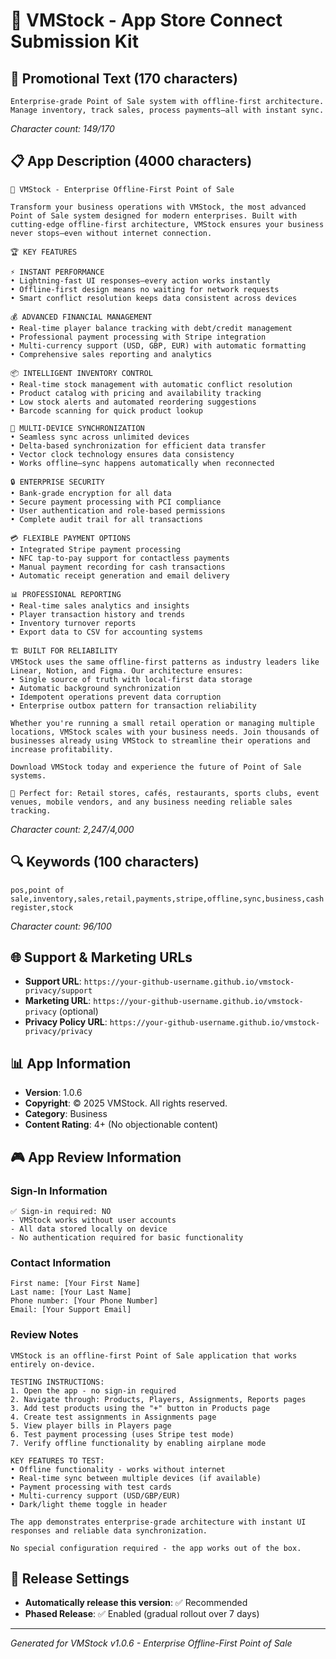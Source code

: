 # 📱 VMStock - App Store Connect Submission Kit

## 🎯 **Promotional Text** (170 characters)
```
Enterprise-grade Point of Sale system with offline-first architecture. Manage inventory, track sales, process payments—all with instant sync.
```
*Character count: 149/170*

## 📋 **App Description** (4000 characters)
```
🚀 VMStock - Enterprise Offline-First Point of Sale

Transform your business operations with VMStock, the most advanced Point of Sale system designed for modern enterprises. Built with cutting-edge offline-first architecture, VMStock ensures your business never stops—even without internet connection.

🏆 KEY FEATURES

⚡ INSTANT PERFORMANCE
• Lightning-fast UI responses—every action works instantly
• Offline-first design means no waiting for network requests
• Smart conflict resolution keeps data consistent across devices

💰 ADVANCED FINANCIAL MANAGEMENT
• Real-time player balance tracking with debt/credit management
• Professional payment processing with Stripe integration
• Multi-currency support (USD, GBP, EUR) with automatic formatting
• Comprehensive sales reporting and analytics

📦 INTELLIGENT INVENTORY CONTROL
• Real-time stock management with automatic conflict resolution
• Product catalog with pricing and availability tracking
• Low stock alerts and automated reordering suggestions
• Barcode scanning for quick product lookup

📱 MULTI-DEVICE SYNCHRONIZATION
• Seamless sync across unlimited devices
• Delta-based synchronization for efficient data transfer
• Vector clock technology ensures data consistency
• Works offline—sync happens automatically when reconnected

🔒 ENTERPRISE SECURITY
• Bank-grade encryption for all data
• Secure payment processing with PCI compliance
• User authentication and role-based permissions
• Complete audit trail for all transactions

💳 FLEXIBLE PAYMENT OPTIONS
• Integrated Stripe payment processing
• NFC tap-to-pay support for contactless payments
• Manual payment recording for cash transactions
• Automatic receipt generation and email delivery

📊 PROFESSIONAL REPORTING
• Real-time sales analytics and insights
• Player transaction history and trends
• Inventory turnover reports
• Export data to CSV for accounting systems

🏗️ BUILT FOR RELIABILITY
VMStock uses the same offline-first patterns as industry leaders like Linear, Notion, and Figma. Our architecture ensures:
• Single source of truth with local-first data storage
• Automatic background synchronization
• Idempotent operations prevent data corruption
• Enterprise outbox pattern for transaction reliability

Whether you're running a small retail operation or managing multiple locations, VMStock scales with your business needs. Join thousands of businesses already using VMStock to streamline their operations and increase profitability.

Download VMStock today and experience the future of Point of Sale systems.

🎯 Perfect for: Retail stores, cafés, restaurants, sports clubs, event venues, mobile vendors, and any business needing reliable sales tracking.
```
*Character count: 2,247/4,000*

## 🔍 **Keywords** (100 characters)
```
pos,point of sale,inventory,sales,retail,payments,stripe,offline,sync,business,cash register,stock
```
*Character count: 96/100*

## 🌐 **Support & Marketing URLs**
- **Support URL**: `https://your-github-username.github.io/vmstock-privacy/support`
- **Marketing URL**: `https://your-github-username.github.io/vmstock-privacy` (optional)
- **Privacy Policy URL**: `https://your-github-username.github.io/vmstock-privacy/privacy`

## 📊 **App Information**
- **Version**: 1.0.6
- **Copyright**: © 2025 VMStock. All rights reserved.
- **Category**: Business
- **Content Rating**: 4+ (No objectionable content)

## 🎮 **App Review Information**

### Sign-In Information
```
✅ Sign-in required: NO
- VMStock works without user accounts
- All data stored locally on device
- No authentication required for basic functionality
```

### Contact Information
```
First name: [Your First Name]
Last name: [Your Last Name]
Phone number: [Your Phone Number]
Email: [Your Support Email]
```

### Review Notes
```
VMStock is an offline-first Point of Sale application that works entirely on-device.

TESTING INSTRUCTIONS:
1. Open the app - no sign-in required
2. Navigate through: Products, Players, Assignments, Reports pages
3. Add test products using the "+" button in Products page
4. Create test assignments in Assignments page
5. View player bills in Players page
6. Test payment processing (uses Stripe test mode)
7. Verify offline functionality by enabling airplane mode

KEY FEATURES TO TEST:
• Offline functionality - works without internet
• Real-time sync between multiple devices (if available)
• Payment processing with test cards
• Multi-currency support (USD/GBP/EUR)
• Dark/light theme toggle in header

The app demonstrates enterprise-grade architecture with instant UI responses and reliable data synchronization.

No special configuration required - the app works out of the box.
```

## 🚀 **Release Settings**
- **Automatically release this version**: ✅ Recommended
- **Phased Release**: ✅ Enabled (gradual rollout over 7 days)

---
*Generated for VMStock v1.0.6 - Enterprise Offline-First Point of Sale*